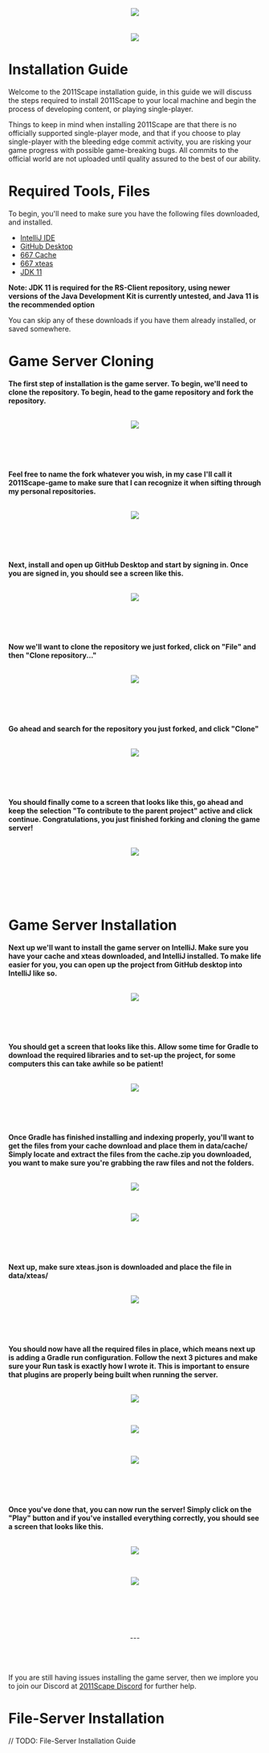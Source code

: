 <p align="center">
  <img src="https://cdn.discordapp.com/attachments/1067274729205010463/1082144752985702451/2011scapelogo.png" />
  <br>
  <br>
  <br>
  <img src="https://cdn.discordapp.com/attachments/1067274729205010463/1080005453053956178/image.png" />
  <br>
</p>

# Installation Guide

Welcome to the 2011Scape installation guide, in this guide we will discuss the steps required to install 2011Scape to your local machine and begin the process of developing content, or playing single-player.

Things to keep in mind when installing 2011Scape are that there is no officially supported single-player mode, and that if you choose to play single-player with the bleeding edge commit activity, you are risking your game progress with possible game-breaking bugs. All commits to the official world are not uploaded until quality assured to the best of our ability.

# Required Tools, Files

To begin, you'll need to make sure you have the following files downloaded, and installed.

- [IntelliJ IDE](https://www.jetbrains.com/idea/download/)
- [GitHub Desktop](https://desktop.github.com/)
- [667 Cache](https://archive.openrs2.org/caches/runescape/278/disk.zip)
- [667 xteas](https://github.com/2011Scape/installation-guide/releases/download/v1.0/xteas.json)
- [JDK 11](https://www.techspot.com/downloads/5553-java-jdk.html)

**Note: JDK 11 is required for the RS-Client repository, using newer versions of the Java Development Kit is currently untested, and Java 11 is the recommended option**

You can skip any of these downloads if you have them already installed, or saved somewhere.

# Game Server Cloning

<b>The first step of installation is the game server. To begin, we'll need to clone the repository. To begin, head to the game repository and fork the repository.</b>
<br>
<br>
<p align="center">
<img src="https://cdn.discordapp.com/attachments/1067274729205010463/1080014884953129080/image.png" />
</p>
<br>
<br>
<br>
<br>
<b>Feel free to name the fork whatever you wish, in my case I'll call it 2011Scape-game to make sure that I can recognize it when sifting through my personal repositories.</b>
<br>
<br>
<p align="center">
<img src="https://cdn.discordapp.com/attachments/1067274729205010463/1080015188553629726/image.png" />
</p>
<br>
<br>
<br>
<br>
<b>Next, install and open up GitHub Desktop and start by signing in. Once you are signed in, you should see a screen like this.</b>
<br>
<br>
<p align="center">
<img src="https://cdn.discordapp.com/attachments/1067274729205010463/1080013590217633792/image.png" />
</p>
<br>
<br>
<br>
<br>
<b>Now we'll want to clone the repository we just forked, click on "File" and then "Clone repository..."</b>
<br>
<br>
<p align="center">
<img src="https://cdn.discordapp.com/attachments/1067274729205010463/1080014026542686349/image.png" />
</p>
<br>
<br>
<br>
<br>
<b>Go ahead and search for the repository you just forked, and click "Clone"</b>
<br>
<br>
<p align="center">
<img src="https://cdn.discordapp.com/attachments/1067274729205010463/1080016546031738891/image.png" />
</p>
<br>
<br>
<br>
<br>
<b>You should finally come to a screen that looks like this, go ahead and keep the selection "To contribute to the parent project" active and click continue. Congratulations, you just finished forking and cloning the game server!</b>
<br>
<br>
<p align="center">
<img src="https://cdn.discordapp.com/attachments/1067274729205010463/1080017187995123783/image.png" />
</p>
<br>
<br>
<br>
<br>

# Game Server Installation

<b>Next up we'll want to install the game server on IntelliJ. Make sure you have your cache and xteas downloaded, and IntelliJ installed. To make life easier for you, you can open up the project from GitHub desktop into IntelliJ like so.</b>
<br>
<br>
<p align="center">
<img src="https://cdn.discordapp.com/attachments/1067274729205010463/1080017972090896404/image.png" />
</p>
<br>
<br>
<br>
<br>
<b>You should get a screen that looks like this. Allow some time for Gradle to download the required libraries and to set-up the project, for some computers this can take awhile so be patient!</b>
<br>
<br>
<p align="center">
<img src="https://cdn.discordapp.com/attachments/1067274729205010463/1080018349288853554/image.png" />
</p>
<br>
<br>
<br>
<br>
<b>Once Gradle has finished installing and indexing properly, you'll want to get the files from your cache download and place them in data/cache/</b>
<br>
<b>Simply locate and extract the files from the cache.zip you downloaded, you want to make sure you're grabbing the raw files and not the folders.</b>
<br>
<br>
<p align="center">
<img src="https://cdn.discordapp.com/attachments/1067274729205010463/1080019161251594240/image.png" />
</p>
<br>
<p align="center">
<img src="https://cdn.discordapp.com/attachments/1067274729205010463/1080019371918893076/image.png" />
</p>
<br>
<br>
<br>
<br>
<b>Next up, make sure xteas.json is downloaded and place the file in data/xteas/</b>
<br>
<br>
<p align="center">
<img src="https://cdn.discordapp.com/attachments/1067274729205010463/1080019792636936262/image.png" />
</p>
<br>
<br>
<br>
<br>
<b>You should now have all the required files in place, which means next up is adding a Gradle run configuration. Follow the next 3 pictures and make sure your Run task is exactly how I wrote it. This is important to ensure that plugins are properly being built when running the server.</b>
<br>
<br>
<p align="center">
<img src="https://cdn.discordapp.com/attachments/1067274729205010463/1080019983381307443/image.png" />
</p>
<br>
<p align="center">
<img src="https://cdn.discordapp.com/attachments/1067274729205010463/1080020126629371924/image.png" />
</p>
<br>
<p align="center">
<img src="https://cdn.discordapp.com/attachments/1067274729205010463/1080020251145670728/image.png" />
</p>
<br>
<br>
<br>
<br>
<b>Once you've done that, you can now run the server! Simply click on the "Play" button and if you've installed everything correctly, you should see a screen that looks like this.</b>
<br>
<br>
<p align="center">
<img src="https://cdn.discordapp.com/attachments/1067274729205010463/1080021221384654848/image.png" />
</p>
<br>
<p align="center">
<img src="https://cdn.discordapp.com/attachments/1067274729205010463/1080021770909782066/image.png" />
</p>
<br>
<br>
<br>
<br>
<p align="center">---</p>
<br>
<br>

If you are still having issues installing the game server, then we implore you to join our Discord at [2011Scape Discord](https://discord.gg/jDbBAKjhxh) for further help. 

# File-Server Installation

// TODO: File-Server Installation Guide
